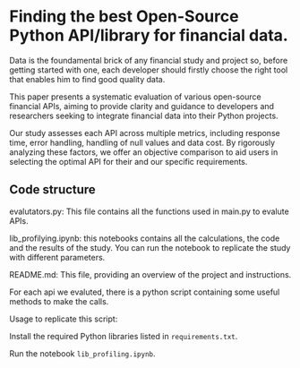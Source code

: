 # Finding the best Open-Source Python API/library for financial data.
Data is the foundamental brick of any financial study and project so, before getting started with one, each developer should firstly choose the right tool that enables him to find good quality data.

This paper presents a systematic evaluation of various open-source financial APIs, aiming to provide clarity and guidance to developers and researchers seeking to integrate financial data into their Python projects.

Our study assesses each API across multiple metrics, including response time, error handling, handling of null values and data cost. By rigorously analyzing these factors, we offer an objective comparison to aid users in selecting the optimal API for their and our specific requirements.


## Code structure
evalutators.py: This file contains all the functions used in main.py to evalute APIs.

lib_profilying.ipynb: this notebooks contains all the calculations, the code and the results of the study. You can run the notebook to replicate the study with different parameters.

README.md: This file, providing an overview of the project and instructions.

For each api we evaluted, there is a python script containing some useful methods to make the calls.

Usage to replicate this script:

Install the required Python libraries listed in `requirements.txt`.

Run the notebook `lib_profiling.ipynb`.
